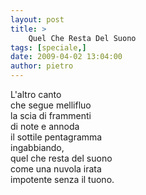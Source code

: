 ```yaml
---
layout: post
title: >
    Quel Che Resta Del Suono
tags: [speciale,]
date: 2009-04-02 13:04:00
author: pietro
---
```

L'altro canto<br/>che segue mellifluo<br/>la scia di frammenti<br/>di note e annoda<br/>il sottile pentagramma<br/>ingabbiando,<br/>quel che resta del suono<br/>come una nuvola irata<br/>impotente senza il tuono.
